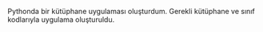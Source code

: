Pythonda bir kütüphane uygulaması oluşturdum.
Gerekli kütüphane ve sınıf kodlarıyla uygulama oluşturuldu.
